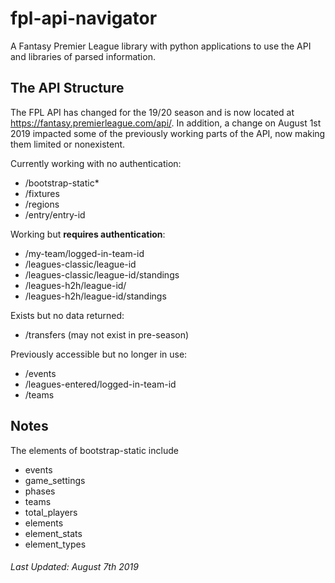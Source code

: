 # fpl-api-navigator
A Fantasy Premier League library with python applications to use the API and libraries of parsed information.

## The API Structure
The FPL API has changed for the 19/20 season and is now located at https://fantasy.premierleague.com/api/. In addition, a change on August 1st 2019 impacted some of the previously working parts of the API, now making them limited or nonexistent. 

Currently working with no authentication:
* /bootstrap-static*
* /fixtures
* /regions
* /entry/entry-id

Working but **requires authentication**:
* /my-team/logged-in-team-id
* /leagues-classic/league-id
* /leagues-classic/league-id/standings
* /leagues-h2h/league-id/
* /leagues-h2h/league-id/standings

Exists but no data returned:
* /transfers (may not exist in pre-season)

Previously accessible but no longer in use:
* /events
* /leagues-entered/logged-in-team-id
* /teams 

## Notes
The elements of bootstrap-static include
* events
* game_settings
* phases
* teams
* total_players
* elements
* element_stats
* element_types

###### Last Updated: August 7th 2019
